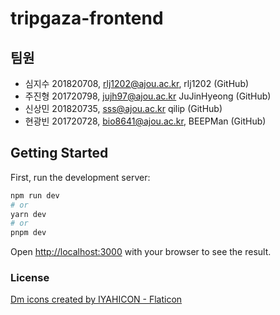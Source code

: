 # tripgaza-frontend

## 팀원

- 심지수 201820708, rlj1202@ajou.ac.kr, rlj1202 (GitHub)
- 주진형 201720798, jujh97@ajou.ac.kr JuJinHyeong (GitHub)
- 신상민 201820735, sss@ajou.ac.kr qilip (GitHub)
- 현광빈 201720728, bio8641@ajou.ac.kr, BEEPMan (GitHub)

## Getting Started

First, run the development server:

```bash
npm run dev
# or
yarn dev
# or
pnpm dev
```

Open [http://localhost:3000](http://localhost:3000) with your browser to see the result.

### License

<a href="https://www.flaticon.com/free-icons/dm" title="dm icons">Dm icons created by IYAHICON - Flaticon</a>
